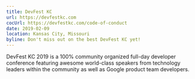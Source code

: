 ```yaml
---
title: DevFest KC
url: https://devfestkc.com
cocUrl: https://devfestkc.com/code-of-conduct
date: 2019-02-09
location: Kansas City, Missouri
byline: Don't miss out on the best DevFest KC yet!
---
```


DevFest KC 2019 is a 100% community organized full-day developer conference featuring awesome world-class speakers from technology leaders within the community as well as Google product team developers.
